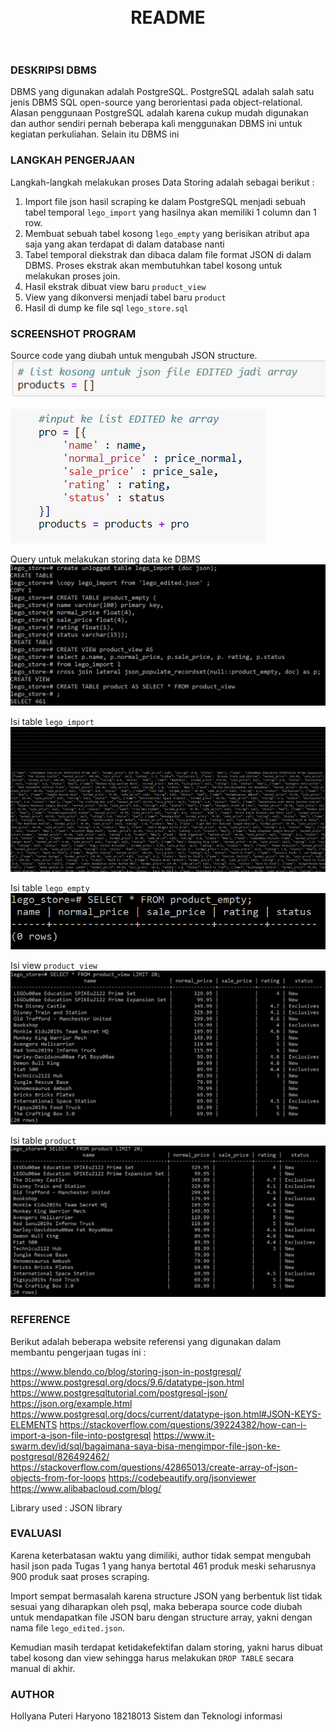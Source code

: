 <h1 align="center">
  <br>
  README
  <br>
  <br>
</h1>

### DESKRIPSI DBMS
DBMS yang digunakan adalah PostgreSQL. PostgreSQL adalah salah satu jenis DBMS SQL open-source yang berorientasi pada object-relational. Alasan penggunaan PostgreSQL adalah karena cukup mudah digunakan dan author sendiri pernah beberapa kali menggunakan DBMS ini untuk kegiatan perkuliahan. Selain itu DBMS ini  

### LANGKAH PENGERJAAN
Langkah-langkah melakukan proses Data Storing adalah sebagai berikut :
1. Import file json hasil scraping ke dalam PostgreSQL menjadi sebuah tabel temporal `lego_import` yang hasilnya akan memiliki 1 column dan 1 row.
2. Membuat sebuah tabel kosong `lego_empty` yang berisikan atribut apa saja yang akan terdapat di dalam database nanti 
3. Tabel temporal diekstrak dan dibaca dalam file format JSON di dalam DBMS. Proses ekstrak akan membutuhkan tabel kosong untuk melakukan proses join.
3. Hasil ekstrak dibuat view baru `product_view`
4. View yang dikonversi menjadi tabel baru `product`
5. Hasil di dump ke file sql `lego_store.sql`


### SCREENSHOT PROGRAM
Source code yang diubah untuk mengubah JSON structure.
![Screenshot 6](screenshots/Capture_6.PNG?raw=true "Edited source code")

![Screenshot 7](screenshots/Capture_7.PNG?raw=true "Edited source code")

Query untuk melakukan storing data ke DBMS
![Screenshot 1](screenshots/Capture_1.PNG?raw=true "Query")

Isi table `lego_import`
![Screenshot 2](screenshots/Capture_2.PNG?raw=true "lego_import")

Isi table `lego_empty`
![Screenshot 3](screenshots/Capture_3.PNG?raw=true "lego_empty")

Isi view `product_view`
![Screenshot 4](screenshots/Capture_4.PNG?raw=true "product_view")

Isi table `product`
![Screenshot 5](screenshots/Capture_5.PNG?raw=true "product")


### REFERENCE
Berikut adalah beberapa website referensi yang digunakan dalam membantu pengerjaan tugas ini :

https://www.blendo.co/blog/storing-json-in-postgresql/
https://www.postgresql.org/docs/9.6/datatype-json.html
https://www.postgresqltutorial.com/postgresql-json/
https://json.org/example.html
https://www.postgresql.org/docs/current/datatype-json.html#JSON-KEYS-ELEMENTS
https://stackoverflow.com/questions/39224382/how-can-i-import-a-json-file-into-postgresql
https://www.it-swarm.dev/id/sql/bagaimana-saya-bisa-mengimpor-file-json-ke-postgresql/826492462/
https://stackoverflow.com/questions/42865013/create-array-of-json-objects-from-for-loops
https://codebeautify.org/jsonviewer
https://www.alibabacloud.com/blog/

Library used :
JSON library

### EVALUASI
Karena keterbatasan waktu yang dimiliki, author tidak sempat mengubah hasil json pada Tugas 1 yang hanya bertotal 461 produk meski seharusnya 900 produk saat proses scraping. 

Import sempat bermasalah karena structure JSON yang berbentuk list tidak sesuai yang diharapkan oleh psql, maka beberapa source code diubah untuk mendapatkan file JSON baru dengan structure array, yakni dengan nama file `lego_edited.json`.

Kemudian masih terdapat ketidakefektifan dalam storing, yakni harus dibuat tabel kosong dan view sehingga harus melakukan `DROP TABLE` secara manual di akhir.

### AUTHOR
Hollyana Puteri Haryono
18218013
Sistem dan Teknologi informasi